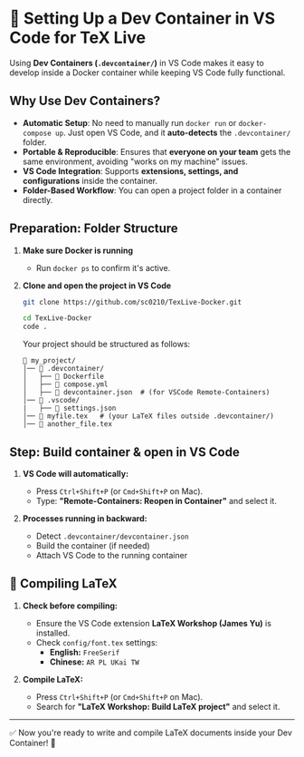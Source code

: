 # 🚀 Setting Up a Dev Container in VS Code for TeX Live

Using **Dev Containers (`.devcontainer/`)** in VS Code makes it easy to develop inside a Docker container while keeping VS Code fully functional.


## **Why Use Dev Containers?**
- **Automatic Setup**: No need to manually run `docker run` or `docker-compose up`. Just open VS Code, and it **auto-detects** the `.devcontainer/` folder.  
- **Portable & Reproducible**: Ensures that **everyone on your team** gets the same environment, avoiding "works on my machine" issues.  
- **VS Code Integration**: Supports **extensions, settings, and configurations** inside the container.  
- **Folder-Based Workflow**: You can open a project folder in a container directly.



## **Preparation: Folder Structure**
1. **Make sure Docker is running**
   - Run `docker ps` to confirm it's active.

2. **Clone and open the project in VS Code**
   ```sh
   git clone https://github.com/sc0210/TexLive-Docker.git

   cd TexLive-Docker
   code .
   ```

   Your project should be structured as follows:

   ```
   📂 my_project/
   │── 📂 .devcontainer/
   │   ├── 📝 Dockerfile
   │   ├── 📝 compose.yml
   │   ├── 📝 devcontainer.json  # (for VSCode Remote-Containers)
   │── 📂 .vscode/
   |   ├── 📝 settings.json
   │── 📄 myfile.tex   # (your LaTeX files outside .devcontainer/)
   │── 📄 another_file.tex
   ```

## **Step: Build container & open in VS Code**
   1. **VS Code will automatically:**  

      - Press `Ctrl+Shift+P` (or `Cmd+Shift+P` on Mac).  
      - Type: **"Remote-Containers: Reopen in Container"** and select it.  

   2. **Processes running in backward:**  
      - Detect `.devcontainer/devcontainer.json`  
      - Build the container (if needed)  
      - Attach VS Code to the running container  

## **📝 Compiling LaTeX**

1. **Check before compiling:**
   - Ensure the VS Code extension **LaTeX Workshop (James Yu)** is installed.
   - Check `config/font.tex` settings:
     - **English:** `FreeSerif`
     - **Chinese:** `AR PL UKai TW`

2. **Compile LaTeX:**
   - Press `Ctrl+Shift+P` (or `Cmd+Shift+P` on Mac).
   - Search for **"LaTeX Workshop: Build LaTeX project"** and select it.


---

✅ Now you're ready to write and compile LaTeX documents inside your Dev Container! 🚀

<!--  

## **What Happens When You Open the Folder?**
- **VS Code detects `.devcontainer/devcontainer.json`**  
- It **automatically builds** the container  
- It **mounts your project** into the container  
- You can now **edit, compile, and run LaTeX inside the container**  

---

## **TL;DR – Why Use Dev Containers?**
- **No manual setup** – Just open the folder in VS Code  
- **Portable & Reproducible** – Works on Mac, Linux, Windows  
- **Full VS Code Experience** – With extensions and terminal access  
- **Easy Cleanup** – Just remove `.devcontainer/`, and your system stays clean  

-->
